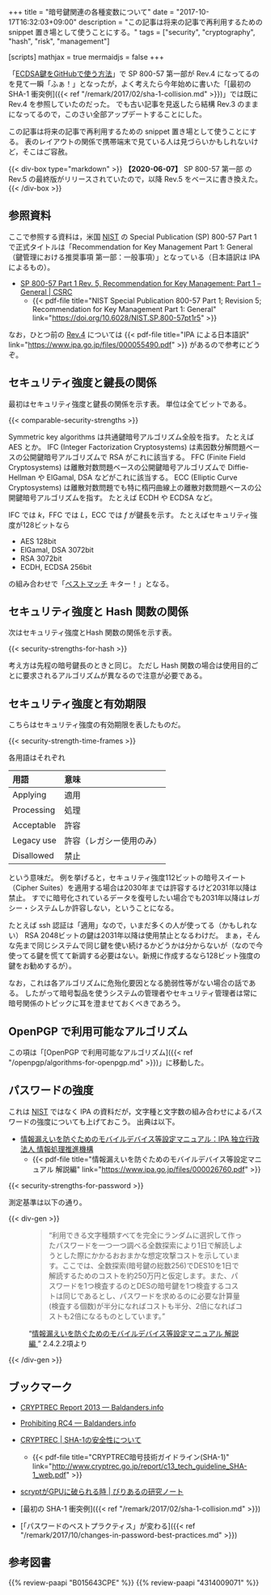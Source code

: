 +++
title = "暗号鍵関連の各種変数について"
date =  "2017-10-17T16:32:03+09:00"
description = "この記事は将来の記事で再利用するための snippet 置き場として使うことにする。"
tags = ["security", "cryptography", "hash", "risk", "management"]

[scripts]
  mathjax = true
  mermaidjs = false
+++

「[ECDSA鍵をGitHubで使う方法](https://qiita.com/darai0512/items/c7b47d1b3fe06c4dea7d)」で SP 800-57 第一部が Rev.4 になってるのを見て一瞬「ふぁ！」となったが，よく考えたら今年始めに書いた「[最初の SHA-1 衝突例]({{< ref "/remark/2017/02/sha-1-collision.md" >}})」では既に Rev.4 を参照していたのだった。
でも古い記事を見返したら結構 Rev.3 のままになってるので，このさい全部アップデートすることにした。

この記事は将来の記事で再利用するための snippet 置き場として使うことにする。
表のレイアウトの関係で携帯端末で見ている人は見づらいかもしれないけど，そこはご容赦。

{{< div-box type="markdown" >}}
**【2020-06-07】** SP 800-57 第一部 の Rev.5 の最終版がリリースされていたので，以降 Rev.5 をベースに書き換えた。
{{< /div-box >}}

## 参照資料

ここで参照する資料は，米国 [NIST] の Special Publication (SP) 800-57 Part 1 で正式タイトルは「Recommendation for Key Management Part 1: General （鍵管理における推奨事項 第一部：一般事項）」となっている（日本語訳は IPA によるもの）。

- [SP 800-57 Part 1 Rev. 5, Recommendation for Key Management: Part 1 – General | CSRC](https://csrc.nist.gov/publications/detail/sp/800-57-part-1/rev-5/final)
    - {{< pdf-file title="NIST Special Publication 800-57 Part 1; Revision 5; Recommendation for Key Management Part 1: General" link="https://doi.org/10.6028/NIST.SP.800-57pt1r5" >}}

なお，ひとつ前の [Rev.4](https://csrc.nist.gov/publications/detail/sp/800-57-part-1/rev-4/final "SP 800-57 Part 1 Rev. 4 Recommendation for Key Management, Part 1: General") については {{< pdf-file title="IPA による日本語訳" link="https://www.ipa.go.jp/files/000055490.pdf" >}} があるので参考にどうぞ。

## セキュリティ強度と鍵長の関係

最初はセキュリティ強度と鍵長の関係を示す表。
単位は全てビットである。

{{< comparable-security-strengths >}} <!-- 要 MathJax -->

Symmetric key algorithms は共通鍵暗号アルゴリズム全般を指す。
たとえば AES とか。
IFC (Integer Factorization Cryptosystems) は素因数分解問題ベースの公開鍵暗号アルゴリズムで RSA がこれに該当する。
FFC (Finite Field Cryptosystems) は離散対数問題ベースの公開鍵暗号アルゴリズムで Diffie-Hellman や ElGamal, DSA などがこれに該当する。
ECC (Elliptic Curve Cryptosystems) は離散対数問題でも特に楕円曲線上の離散対数問題ベースの公開鍵暗号アルゴリズムを指す。
たとえば ECDH や ECDSA など。

IFC では $k$，FFC では $L$，ECC では $f$ が鍵長を示す。
たとえばセキュリティ強度が128ビットなら

- AES 128bit
- ElGamal, DSA 3072bit
- RSA 3072bit
- ECDH, ECDSA 256bit

の組み合わせで「[ベストマッチ](https://dic.pixiv.net/a/%E3%83%93%E3%83%AB%E3%83%89%E3%83%89%E3%83%A9%E3%82%A4%E3%83%90%E3%83%BC) キター！」となる。

## セキュリティ強度と Hash 関数の関係

次はセキュリティ強度とHash 関数の関係を示す表。

{{< security-strengths-for-hash >}} <!-- 要 MathJax -->

考え方は先程の暗号鍵長のときと同じ。
ただし Hash 関数の場合は使用目的ごとに要求されるアルゴリズムが異なるので注意が必要である。

## セキュリティ強度と有効期限

こちらはセキュリティ強度の有効期限を表したものだ。

{{< security-strength-time-frames >}} <!-- 要 MathJax -->

各用語はそれぞれ

| 用語       | 意味                     |
|:---------- |:------------------------ |
| Applying   | 適用                     |
| Processing | 処理                     |
| Acceptable | 許容                     |
| Legacy use | 許容（レガシー使用のみ） |
| Disallowed | 禁止                     |

という意味だ。
例を挙げると，セキュリティ強度112ビットの暗号スイート（Cipher Suites）を適用する場合は2030年までは許容するけど2031年以降は禁止。
すでに暗号化されているデータを復号したい場合でも2031年以降はレガシー・システムしか許容しない，ということになる。

たとえば ssh 認証は「適用」なので，いまだ多くの人が使ってる（かもしれない） RSA 2048ビットの鍵は2031年以降は使用禁止となるわけだ。
まぁ，そんな先まで同じシステムで同じ鍵を使い続けるかどうかは分からないが（なので今使ってる鍵を慌てて新調する必要はない。新規に作成するなら128ビット強度の鍵をお勧めするが）。

なお，これは各アルゴリズムに危殆化要因となる脆弱性等がない場合の話である。
したがって暗号製品を使うシステムの管理者やセキュリティ管理者は常に暗号関係のトピックに耳を澄ませておくべきであろう。

## OpenPGP で利用可能なアルゴリズム

この項は「[OpenPGP で利用可能なアルゴリズム]({{< ref "/openpgp/algorithms-for-openpgp.md" >}})」に移動した。

## パスワードの強度

これは [NIST] ではなく IPA の資料だが，文字種と文字数の組み合わせによるパスワードの強度についても上げておこう。
出典は以下。

- [情報漏えいを防ぐためのモバイルデバイス等設定マニュアル：IPA 独立行政法人 情報処理推進機構](https://www.ipa.go.jp/security/ipg/documents/dev_setting_crypt.html)
    - {{< pdf-file title="情報漏えいを防ぐためのモバイルデバイス等設定マニュアル 解説編" link="https://www.ipa.go.jp/files/000026760.pdf" >}}

{{< security-strengths-for-password >}} <!-- 要 MathJax -->

測定基準は以下の通り。

{{< div-gen >}}
<figure>
<blockquote>
<q>利用できる文字種類すべてを完全にランダムに選択して作ったパスワードを一つ一つ調べる全数探索により1日で解読しようとした際にかかるおおまかな想定攻撃コストを示しています。ここでは、全数探索(暗号鍵の総数256)でDES10を1日で解読するためのコストを約250万円と仮定します。また、パスワードを1つ検査するのとDESの暗号鍵を1つ検査するコストは同じであるとし、パスワードを求めるのに必要な計算量(検査する個数)が半分になればコストも半分、2倍になればコストも2倍になるものとしています。</q>
</blockquote>
<figcaption><q><a href='https://www.ipa.go.jp/files/000026760.pdf'>情報漏えいを防ぐためのモバイルデバイス等設定マニュアル 解説編 <sup><i class='far fa-file-pdf'></i></sup></a></q> 2.4.2.2項より</figcaption>
</figure>
{{< /div-gen >}}

## ブックマーク

- [CRYPTREC Report 2013 — Baldanders.info](https://baldanders.info/blog/000740/)
- [Prohibiting RC4 — Baldanders.info](https://baldanders.info/blog/000810/)
- [CRYPTREC | SHA-1の安全性について](http://www.cryptrec.go.jp/topics/cryptrec_20151218_sha1_cryptanalysis.html)
    - {{< pdf-file title="CRYPTREC暗号技術ガイドライン(SHA-1)" link="http://www.cryptrec.go.jp/report/c13_tech_guideline_SHA-1_web.pdf" >}}
- [scryptがGPUに破られる時 | びりあるの研究ノート](https://blog.visvirial.com/articles/519)

- [最初の SHA-1 衝突例]({{< ref "/remark/2017/02/sha-1-collision.md" >}})
- [「パスワードのベストプラクティス」が変わる]({{< ref "/remark/2017/10/changes-in-password-best-practices.md" >}})

[NIST]: https://www.nist.gov/ "National Institute of Standards and Technology | NIST"
[RFC 4880]: https://tools.ietf.org/html/rfc4880 "RFC 4880 - OpenPGP Message Format"

## 参考図書

{{% review-paapi "B015643CPE" %}} <!-- 暗号技術入門 第3版 -->
{{% review-paapi "4314009071" %}} <!-- 暗号化 プライバシーを救った反乱者たち -->
